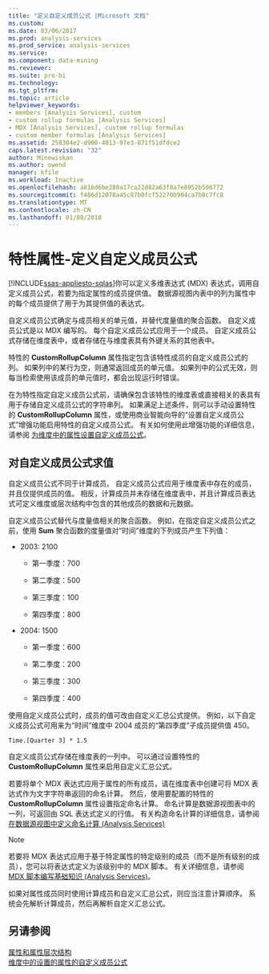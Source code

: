```yaml
---
title: "定义自定义成员公式 |Microsoft 文档"
ms.custom: 
ms.date: 03/06/2017
ms.prod: analysis-services
ms.prod_service: analysis-services
ms.service: 
ms.component: data-mining
ms.reviewer: 
ms.suite: pro-bi
ms.technology: 
ms.tgt_pltfrm: 
ms.topic: article
helpviewer_keywords:
- members [Analysis Services], custom
- custom rollup formulas [Analysis Services]
- MDX [Analysis Services], custom rollup formulas
- custom member formulas [Analysis Services]
ms.assetid: 258304e2-d900-4013-97e3-871f51dfdce2
caps.latest.revision: "32"
author: Minewiskan
ms.author: owend
manager: kfile
ms.workload: Inactive
ms.openlocfilehash: a81bd6be288a17ca22d82a63f8a7e8952b506772
ms.sourcegitcommit: f486d12078a45c87b0fcf52270b904ca7b0c7fc8
ms.translationtype: MT
ms.contentlocale: zh-CN
ms.lasthandoff: 01/08/2018
---
```

# <a name="attribute-properties---define-custom-member-formulas"></a>特性属性-定义自定义成员公式
[!INCLUDE[ssas-appliesto-sqlas](../../includes/ssas-appliesto-sqlas.md)]你可以定义多维表达式 (MDX) 表达式，调用自定义成员公式，若要为指定属性的成员提供值。 数据源视图内表中的列为属性中的每个成员提供了用于为其提供值的表达式。  
  
 自定义成员公式确定与成员相关的单元值，并替代度量值的聚合函数。 自定义成员公式是以 MDX 编写的。 每个自定义成员公式应用于一个成员。 自定义成员公式存储在维度表中，或者存储在与维度表具有外键关系的其他表中。  
  
 特性的 **CustomRollupColumn** 属性指定包含该特性成员的自定义成员公式的列。 如果列中的某行为空，则通常返回成员的单元值。 如果列中的公式无效，则每当检索使用该成员的单元值时，都会出现运行时错误。  
  
 在为特性指定自定义成员公式前，请确保包含该特性的维度表或直接相关的表具有用于存储自定义成员公式的字符串列。 如果满足上述条件，则可以手动设置特性的 **CustomRollupColumn** 属性，或使用商业智能向导的“设置自定义成员公式”增强功能启用特性的自定义成员公式。 有关如何使用此增强功能的详细信息，请参阅 [为维度中的属性设置自定义成员公式](../../analysis-services/multidimensional-models/bi-wizard-custom-member-formulas-for-attributes-in-a-dimension.md)。  
  
## <a name="evaluating-custom-member-formulas"></a>对自定义成员公式求值  
 自定义成员公式不同于计算成员。 自定义成员公式应用于维度表中存在的成员，并且仅提供成员的值。 相反，计算成员并未存储在维度表中，并且计算成员表达式可定义维度或层次结构中包含的其他成员的数据和元数据。  
  
 自定义成员公式替代与度量值相关的聚合函数。 例如，在指定自定义成员公式之前，使用 **Sum** 聚合函数的度量值对“时间”维度的下列成员产生下列值：  
  
-   2003: 2100  
  
    -   第一季度：700  
  
    -   第二季度：500  
  
    -   第三季度：100  
  
    -   第四季度：800  
  
-   2004: 1500  
  
    -   第一季度：600  
  
    -   第二季度：200  
  
    -   第三季度：300  
  
    -   第四季度：400  
  
 使用自定义成员公式时，成员的值可改由自定义汇总公式提供。 例如，以下自定义成员公式可用来为“时间”维度中 2004 成员的“第四季度”子成员提供值 450。  
  
```  
Time.[Quarter 3] * 1.5  
```  
  
 自定义成员公式存储在维度表的一列中。 可以通过设置特性的 **CustomRollupColumn** 属性来启用自定义汇总公式。  
  
 若要将单个 MDX 表达式应用于属性的所有成员，请在维度表中创建可将 MDX 表达式作为文字字符串返回的命名计算。 然后，使用要配置的特性的 **CustomRollupColumn** 属性设置指定命名计算。 命名计算是数据源视图表中的一列，可返回由 SQL 表达式定义的行值。 有关构造命名计算的详细信息，请参阅[在数据源视图中定义命名计算 (Analysis Services)](../../analysis-services/multidimensional-models/define-named-calculations-in-a-data-source-view-analysis-services.md)  
  
> [!NOTE]  
>  若要将 MDX 表达式应用于基于特定属性的特定级别的成员（而不是所有级别的成员），您可以将表达式定义为该级别中的 MDX 脚本。 有关详细信息，请参阅 [MDX 脚本编写基础知识 (Analysis Services)](../../analysis-services/multidimensional-models/mdx/mdx-scripting-fundamentals-analysis-services.md)。  
  
 如果对属性成员同时使用计算成员和自定义汇总公式，则应当注意计算顺序。 系统会先解析计算成员，然后再解析自定义汇总公式。  
  
## <a name="see-also"></a>另请参阅  
 [属性和属性层次结构](../../analysis-services/multidimensional-models-olap-logical-dimension-objects/attributes-and-attribute-hierarchies.md)   
 [维度中的设置的属性的自定义成员公式](../../analysis-services/multidimensional-models/bi-wizard-custom-member-formulas-for-attributes-in-a-dimension.md)  
  
  
